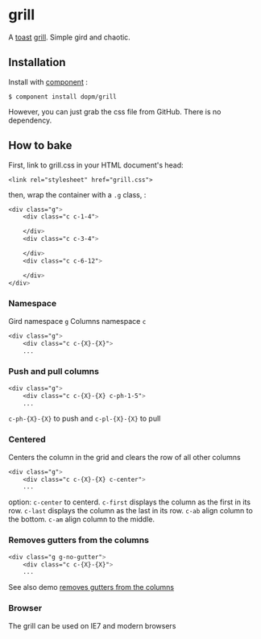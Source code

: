 # grill
A [toast](https://github.com/daneden/Toast) [grill](http://dopm.github.io/grill). Simple gird and chaotic.

## Installation

Install with [component](http://component.github.io/) :

    $ component install dopm/grill

However, you can just grab the css file from GitHub. There is no dependency.

## How to bake
First, link to grill.css in your HTML document's head:

`<link rel="stylesheet" href="grill.css">`

then, wrap the container with a `.g` class, :

```css
<div class="g">
	<div class="c c-1-4">

	</div>
	<div class="c c-3-4">

	</div>
	<div class="c c-6-12">

	</div>
</div>
```

### Namespace
Gird namespace `g` 
Columns namespace `c`

```css
<div class="g">
	<div class="c c-{X}-{X}">
	...
```

### Push and pull columns

```css
<div class="g">
	<div class="c c-{X}-{X} c-ph-1-5">
	...
```

`c-ph-{X}-{X}` to push and
`c-pl-{X}-{X}` to pull

### Centered

Centers the column in the grid and clears the row of all other columns

```css
<div class="g">
	<div class="c c-{X}-{X} c-center">
	...
```

option:
`c-center` to centerd.
`c-first` displays the column as the first in its row.
`c-last` displays the column as the last in its row.
`c-ab` align column to the bottom.
`c-am` align column to the middle.

### Removes gutters from the columns

```css
<div class="g g-no-gutter">
	<div class="c c-{X}-{X}">
	...
```

See also demo [removes gutters from the columns](http://dopm.github.io/grill/no-gutter.html)

### Browser
The grill can be used on IE7 and modern browsers
